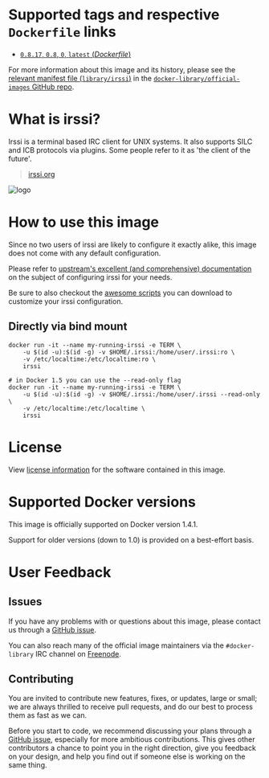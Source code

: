 # Supported tags and respective `Dockerfile` links

- [`0.8.17`, `0.8`, `0`, `latest` (*Dockerfile*)](https://github.com/jfrazelle/irssi/blob/dfefff246e4a04dee588feafc1d720b5247a112e/Dockerfile)

For more information about this image and its history, please see the [relevant
manifest file
(`library/irssi`)](https://github.com/docker-library/official-images/blob/master/library/irssi)
in the [`docker-library/official-images` GitHub
repo](https://github.com/docker-library/official-images).

# What is irssi?

Irssi is a terminal based IRC client for UNIX systems. It also supports SILC
and ICB protocols via plugins. Some people refer to it as 'the client of the
future'.

> [irssi.org](http://irssi.org)

![logo](https://raw.githubusercontent.com/docker-library/docs/master/irssi/logo.png)

# How to use this image

Since no two users of irssi are likely to configure it exactly alike, this
image does not come with any default configuration.

Please refer to [upstream's excellent (and comprehensive)
documentation](http://irssi.org/documentation) on the subject of
configuring irssi for your needs.

Be sure to also checkout the [awesome
scripts](https://github.com/irssi/scripts.irssi.org) you can download to
customize your irssi configuration.

## Directly via bind mount

    docker run -it --name my-running-irssi -e TERM \
        -u $(id -u):$(id -g) -v $HOME/.irssi:/home/user/.irssi:ro \
        -v /etc/localtime:/etc/localtime:ro \
        irssi

    # in Docker 1.5 you can use the --read-only flag
    docker run -it --name my-running-irssi -e TERM \
        -u $(id -u):$(id -g) -v $HOME/.irssi:/home/user/.irssi --read-only \
        -v /etc/localtime:/etc/localtime \
        irssi

# License

View [license information](https://github.com/irssi/irssi/blob/master/COPYING) for
the software contained in this image.

# Supported Docker versions

This image is officially supported on Docker version 1.4.1.

Support for older versions (down to 1.0) is provided on a best-effort basis.

# User Feedback

## Issues

If you have any problems with or questions about this image, please contact us
 through a [GitHub issue](https://github.com/jfrazelle/irssi/issues).

You can also reach many of the official image maintainers via the
`#docker-library` IRC channel on [Freenode](https://freenode.net).

## Contributing

You are invited to contribute new features, fixes, or updates, large or small;
we are always thrilled to receive pull requests, and do our best to process them
as fast as we can.

Before you start to code, we recommend discussing your plans 
through a [GitHub issue](https://github.com/jfrazelle/irssi/issues), especially for more ambitious
contributions. This gives other contributors a chance to point you in the right
direction, give you feedback on your design, and help you find out if someone
else is working on the same thing.